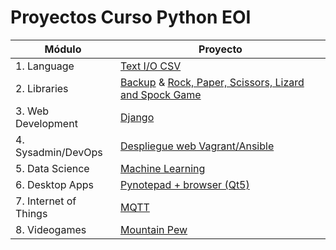 # Proyectos Curso Python EOI
|Módulo  | Proyecto  |
|--|--|
|1. Language  |[Text I/O CSV](https://github.com/RoberHerraiz/proyectos-eoi/tree/master/lenguaje)
| 2. Libraries | [Backup](https://github.com/RoberHerraiz/proyectos-eoi/tree/master/librerias/backup) & [Rock, Paper, Scissors, Lizard and Spock Game](https://github.com/RoberHerraiz/proyectos-eoi/tree/master/librerias/sheldon)|
| 3. Web Development | [Django](https://github.com/RoberHerraiz/shield) |
| 4. Sysadmin/DevOps| [Despliegue web Vagrant/Ansible](https://github.com/RoberHerraiz/proyectos-eoi/tree/master/sysadmin) |
| 5. Data Science | [Machine Learning](https://github.com/RoberHerraiz/proyectos-eoi/tree/master/data-science) |
| 6. Desktop Apps | [Pynotepad + browser (Qt5)](https://github.com/RoberHerraiz/proyectos-eoi/tree/master/desktop-apps/project) |
| 7. Internet of Things | [MQTT](https://github.com/RoberHerraiz/proyectos-eoi/tree/master/internet-of-things) |
| 8. Videogames | [Mountain Pew](https://github.com/RoberHerraiz/proyectos-eoi/tree/master/videogames) |
